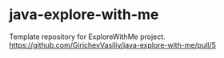 # java-explore-with-me
Template repository for ExploreWithMe project.
https://github.com/GirichevVasiliy/java-explore-with-me/pull/5
